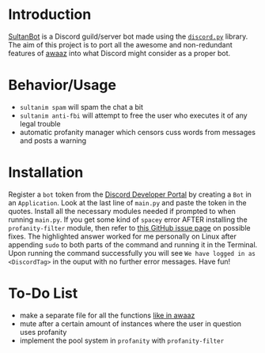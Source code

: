 # Introduction
[SultanBot](https://github.com/ansarirayyan/SultanBot/) is a Discord guild/server bot made using the [`discord.py`](https://discordpy.readthedocs.io/en/latest/) library. The aim of this project is to port all the awesome and non-redundant features of [awaaz](https://github.com/ansarirayyan/awaaz/) into what Discord might consider as a proper bot.

# Behavior/Usage

* `sultanim spam` will spam the chat a bit
* `sultanim anti-fbi` will attempt to free the user who executes it of any legal trouble
* automatic profanity manager which censors cuss words from messages and posts a warning

# Installation

Register a `bot` token from the [Discord Developer Portal](https://discordapp.com/developers) by creating a `Bot` in an `Application`. Look at the last line of `main.py` and paste the token in the quotes. Install all the necessary modules needed if prompted to when running `main.py`. If you get some kind of `spacey` error AFTER installing the `profanity-filter` module, then refer to [this GitHub issue page](https://github.com/explosion/spaCy/issues/1721#issuecomment-368444483) on possible fixes. The highlighted answer worked for me personally on Linux after appending `sudo` to both parts of the command and running it in the Terminal. Upon running the command successfully you will see `We have logged in as <DiscordTag>` in the ouput with no further error messages. Have fun!

# To-Do List
* make a separate file for all the functions [like in awaaz](https://raw.githubusercontent.com/ansarirayyan/awaaz/master/python/actions.py)
* mute after a certain amount of instances where the user in question uses profanity
* implement the pool system in `profanity` with `profanity-filter`
